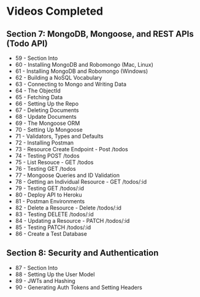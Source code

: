 # Videos Completed

## Section 7: MongoDB, Mongoose, and REST APIs (Todo API)
* 59 - Section Into
* 60 - Installing MongoDB and Robomongo (Mac, Linux)
* 61 - Installing MongoDB and Robomongo (Windows)
* 62 - Building a NoSQL Vocabulary
* 63 - Connecting to Mongo and Writing Data
* 64 - The ObjectId
* 65 - Fetching Data
* 66 - Setting Up the Repo
* 67 - Deleting Documents
* 68 - Update Documents
* 69 - The Mongoose ORM
* 70 - Setting Up Mongoose
* 71 - Validators, Types and Defaults
* 72 - Installing Postman
* 73 - Resource Create Endpoint - Post /todos
* 74 - Testing POST /todos
* 75 - List Resouce - GET /todos
* 76 - Testing GET /todos
* 77 - Mongoose Queries and ID Validation
* 78 - Getting an Individual Resource - GET /todos/:id
* 79 - Testing GET /todos/:id
* 80 - Deploy API to Heroku
* 81 - Postman Environments
* 82 - Delete a Resource - Delete /todos/:id
* 83 - Testing DELETE /todos/:id
* 84 - Updating a Resource - PATCH /todos/:id
* 85 - Testing PATCH /todos/:id
* 86 - Create a Test Database

## Section 8: Security and Authentication
* 87 - Section Into
* 88 - Setting Up the User Model
* 89 - JWTs and Hashing
* 90 - Generating Auth Tokens and Setting Headers
